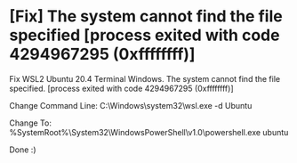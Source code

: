 # [Fix] The system cannot find the file specified [process exited with code 4294967295 (0xffffffff)]
Fix WSL2 Ubuntu 20.4 Terminal Windows.
The system cannot find the file specified.
[process exited with code 4294967295 (0xffffffff)]

Change Command Line:
C:\Windows\system32\wsl.exe -d Ubuntu

Change To:
%SystemRoot%\System32\WindowsPowerShell\v1.0\powershell.exe ubuntu

Done :)

